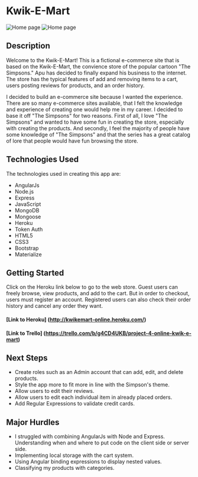 # Kwik-E-Mart


![Home page](http://i.imgur.com/VMdhepQ.png?1)
![Home page](http://i.imgur.com/8yIGqLA.png)

## Description
Welcome to the Kwik-E-Mart!
This is a fictional e-commerce site that is based on the Kwik-E-Mart, the convience store of the popular cartoon "The Simpsons." Apu has decided to finally expand his business to the internet. The store has the typical features of add and removing items to a cart, users posting reviews for products, and an order history.

I decided to build an e-commerce site because I wanted the experience. There are so many e-commerce sites available, that I felt the knowledge and experience of creating one would help me in my career. I decided to base it off "The Simpsons" for two reasons. First of all, I love "The Simpsons" and wanted to have some fun in creating the store, especially with creating the products. And secondly, I feel the majority of people have some knowledge of "The Simpsons" and that the series has a great catalog of lore that people would have fun browsing the store.

## Technologies Used

The technologies used in creating this app are: 

- AngularJs
- Node.js
- Express
- JavaScript
- MongoDB
- Mongoose
- Heroku
- Token Auth
- HTML5
- CSS3
- Bootstrap
- Materialize

## Getting Started

Click on the Heroku link below to go to the web store. Guest users can freely browse, view products, and add to the cart. But in order to checkout, users must register an account. Registered users can also check their order history and cancel any order they want.

#### [Link to Heroku] (http://kwikemart-online.heroku.com/)
#### [Link to Trello] (https://trello.com/b/g4CD4UKB/project-4-online-kwik-e-mart)



## Next Steps

- Create roles such as an Admin account that can add, edit, and delete products.
- Style the app more to fit more in line with the Simpson's theme.
- Allow users to edit their reviews.
- Allow users to edit each individual item in already placed orders. 
- Add Regular Expressions to validate credit cards.

## Major Hurdles
- I struggled with combining AngularJs with Node and Express. Understanding when and where to put code on the client side or server side.
- Implementing local storage with the cart system.
- Using Angular binding expressions to display nested values.
- Classifying my products with categories.

